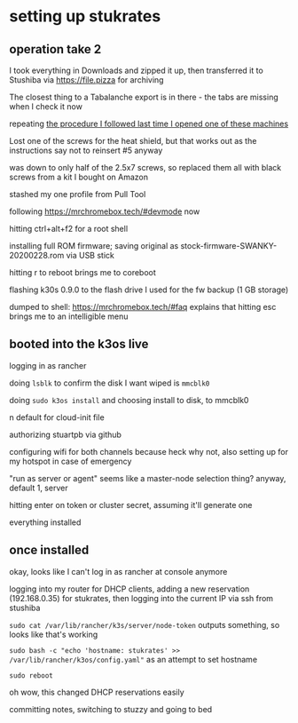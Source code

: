 # setting up stukrates

## operation take 2

I took everything in Downloads and zipped it up, then transferred it to Stushiba via https://file.pizza for archiving

The closest thing to a Tabalanche export is in there - the tabs are missing when I check it now

repeating [the procedure I followed last time I opened one of these machines](7c4b615a-033c-4230-97f7-0e91139b5c9a.md)

Lost one of the screws for the heat shield, but that works out as the instructions say not to reinsert #5 anyway

was down to only half of the 2.5x7 screws, so replaced them all with black screws from a kit I bought on Amazon

stashed my one profile from Pull Tool

following https://mrchromebox.tech/#devmode now

hitting ctrl+alt+f2 for a root shell

installing full ROM firmware; saving original as stock-firmware-SWANKY-20200228.rom via USB stick

hitting r to reboot brings me to coreboot

flashing k30s 0.9.0 to the flash drive I used for the fw backup (1 GB storage)

dumped to shell: https://mrchromebox.tech/#faq explains that hitting esc brings me to an intelligible menu

## booted into the k3os live

logging in as rancher

doing `lsblk` to confirm the disk I want wiped is `mmcblk0`

doing `sudo k3os install` and choosing install to disk, to mmcblk0

n default for cloud-init file

authorizing stuartpb via github

configuring wifi for both channels because heck why not, also setting up for my hotspot in case of emergency

"run as server or agent" seems like a master-node selection thing? anyway, default 1, server

hitting enter on token or cluster secret, assuming it'll generate one

everything installed

## once installed

okay, looks like I can't log in as rancher at console anymore

logging into my router for DHCP clients, adding a new reservation (192.168.0.35) for stukrates, then logging into the current IP via ssh from stushiba

`sudo cat /var/lib/rancher/k3s/server/node-token` outputs something, so looks like that's working

`sudo bash -c "echo 'hostname: stukrates' >> /var/lib/rancher/k3os/config.yaml"` as an attempt to set hostname

`sudo reboot`

oh wow, this changed DHCP reservations easily

committing notes, switching to stuzzy and going to bed
